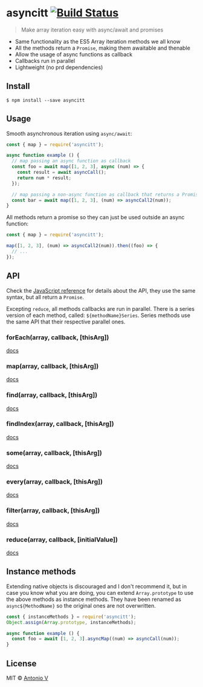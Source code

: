 # asyncitt [![Build Status](https://travis-ci.org/toniov/asyncitt.svg?branch=master)](https://travis-ci.org/toniov/asyncitt)

> Make array iteration easy with async/await and promises

- Same functionality as the ES5 Array iteration methods we all know
- All the methods return a `Promise`, making them awaitable and thenable
- Allow the usage of async functions as callback
- Callbacks run in parallel
- Lightweight (no prd dependencies)


## Install

```
$ npm install --save asyncitt
```


## Usage

Smooth asynchronous iteration using `async/await`:

```js
const { map } = require('asyncitt');

async function example () {
  // map passing an async function as callback
  const foo = await map([1, 2, 3], async (num) => {
    const result = await asyncCall();
    return num * result;
  });

  // map passing a non-async function as callback that returns a Promise
  const bar = await map([1, 2, 3], (num) => asyncCall2(num));    
}
```

All methods return a promise so they can just be used outside an async function:

```js
const { map } = require('asyncitt');

map([1, 2, 3], (num) => asyncCall2(num)).then((foo) => {
  // ...
});
```


## API

Check the [JavaScript reference](https://developer.mozilla.org/en-US/docs/Web/JavaScript/Reference/Global_Objects/Array) for details about the API, they use the same syntax, but all return a `Promise`.

Excepting `reduce`, all methods callbacks are run in parallel. There is a series version of each method, called: `${methodName}Series`. Series methods use the same API that their respective parallel ones.

### forEach(array, callback, [thisArg])
[docs](https://developer.mozilla.org/en-US/docs/Web/JavaScript/Reference/Global_Objects/Array/forEach)

### map(array, callback, [thisArg])
[docs](https://developer.mozilla.org/en-US/docs/Web/JavaScript/Reference/Global_Objects/Array/map)

### find(array, callback, [thisArg])
[docs](https://developer.mozilla.org/en-US/docs/Web/JavaScript/Reference/Global_Objects/Array/find)

### findIndex(array, callback, [thisArg])
[docs](https://developer.mozilla.org/en-US/docs/Web/JavaScript/Reference/Global_Objects/Array/findIndex)

### some(array, callback, [thisArg])
[docs](https://developer.mozilla.org/en-US/docs/Web/JavaScript/Reference/Global_Objects/Array/some)

### every(array, callback, [thisArg])
[docs](https://developer.mozilla.org/en-US/docs/Web/JavaScript/Reference/Global_Objects/Array/every)

### filter(array, callback, [thisArg])
[docs](https://developer.mozilla.org/en-US/docs/Web/JavaScript/Reference/Global_Objects/Array/filter)

### reduce(array, callback, [initialValue])
[docs](https://developer.mozilla.org/en-US/docs/Web/JavaScript/Reference/Global_Objects/Array/reduce)


## Instance methods

Extending native objects is discouraged and I don't recommend it, but in case you know what you are doing, you can extend `Array.prototype` to use the above methods as instance methods. They have been renamed as `async${MethodName}` so the original ones are not overwritten.

```js
const { instanceMethods } = require('asyncitt');
Object.assign(Array.prototype, instanceMethods);

async function example () {
  const foo = await [1, 2, 3].asyncMap((num) => asyncCall(num));  
}
```


## License

MIT © [Antonio V](https://github.com/toniov)